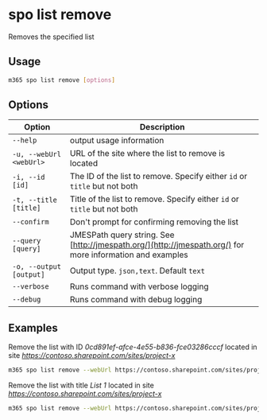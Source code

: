 # spo list remove

Removes the specified list

## Usage

```sh
m365 spo list remove [options]
```

## Options

Option|Description
------|-----------
`--help`|output usage information
`-u, --webUrl <webUrl>`|URL of the site where the list to remove is located
`-i, --id [id]`|The ID of the list to remove. Specify either `id` or `title` but not both
`-t, --title [title]`|Title of the list to remove. Specify either `id` or `title` but not both
`--confirm`|Don't prompt for confirming removing the list
`--query [query]`|JMESPath query string. See [http://jmespath.org/](http://jmespath.org/) for more information and examples
`-o, --output [output]`|Output type. `json,text`. Default `text`
`--verbose`|Runs command with verbose logging
`--debug`|Runs command with debug logging

## Examples

Remove the list with ID _0cd891ef-afce-4e55-b836-fce03286cccf_ located in site _https://contoso.sharepoint.com/sites/project-x_

```sh
m365 spo list remove --webUrl https://contoso.sharepoint.com/sites/project-x --id 0cd891ef-afce-4e55-b836-fce03286cccf
```

Remove the list with title _List 1_ located in site _https://contoso.sharepoint.com/sites/project-x_

```sh
m365 spo list remove --webUrl https://contoso.sharepoint.com/sites/project-x --title 'List 1'
```